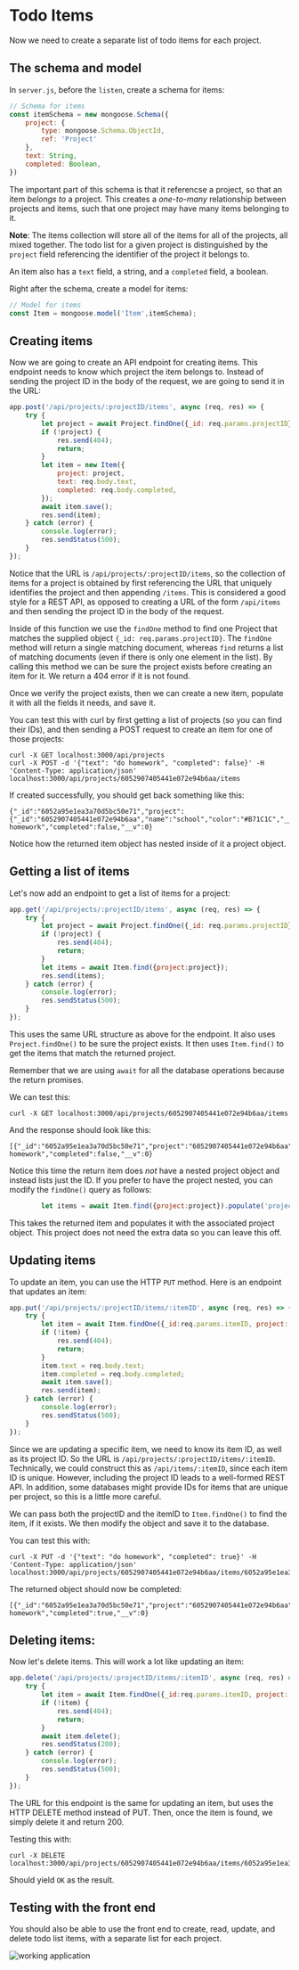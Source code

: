 # Todo Items

Now we need to create a separate list of todo items for each project.

## The schema and model

In `server.js`, before the `listen`, create a schema for items:

```javascript
// Schema for items
const itemSchema = new mongoose.Schema({
    project: {
        type: mongoose.Schema.ObjectId,
        ref: 'Project'
    },
    text: String,
    completed: Boolean,
})
```

The important part of this schema is that it referencse a project, so that an item *belongs to* a project. This creates a *one-to-many* relationship between projects and items, such that one project may have many items belonging to it.

**Note**: The items collection will store all of the items for all of the projects, all mixed together. The todo list for a given project is distinguished by the `project` field referencing the identifier of the project it belongs to.

An item also has a `text` field, a string, and a `completed` field, a boolean.

Right after the schema, create a model for items:

```javascript
// Model for items
const Item = mongoose.model('Item',itemSchema);
```

## Creating items

Now we are going to create an API endpoint for creating items. This endpoint needs to know which project the item belongs to. Instead of sending the project ID in the body of the request, we are going to send it in the URL:

```javascript
app.post('/api/projects/:projectID/items', async (req, res) => {
    try {
        let project = await Project.findOne({_id: req.params.projectID});
        if (!project) {
            res.send(404);
            return;
        }
        let item = new Item({
            project: project,
            text: req.body.text,
            completed: req.body.completed,
        });
        await item.save();
        res.send(item);
    } catch (error) {
        console.log(error);
        res.sendStatus(500);
    }
});
```

Notice that the URL is `/api/projects/:projectID/items`, so the collection of items for a project is obtained by first referencing the URL that uniquely identifies the project and then appending `/items`. This is considered a good style for a REST API, as opposed to creating a URL of the form `/api/items` and then sending the project ID in the body of the request.

Inside of this function we use the `findOne` method to find one Project that matches the supplied object `{_id: req.params.projectID}`. The `findOne` method will return a single matching document, whereas `find` returns a list of matching documents (even if there is only one element in the list). By calling this method we can be sure the project exists before creating an item for it. We return a 404 error if it is not found.

Once we verify the project exists, then we can create a new item, populate it with all the fields it needs, and save it.

You can test this with curl by first getting a list of projects (so you can find their IDs), and then sending a POST request to create an item for one of those projects:

```
curl -X GET localhost:3000/api/projects
curl -X POST -d '{"text": "do homework", "completed": false}' -H 'Content-Type: application/json' localhost:3000/api/projects/6052907405441e072e94b6aa/items
```

If created successfully, you should get back something like this:

```
{"_id":"6052a95e1ea3a70d5bc50e71","project":{"_id":"6052907405441e072e94b6aa","name":"school","color":"#B71C1C","__v":0},"text":"do homework","completed":false,"__v":0}
```

Notice how the returned item object has nested inside of it a project object.

## Getting a list of items

Let's now add an endpoint to get a list of items for a project:

```javascript
app.get('/api/projects/:projectID/items', async (req, res) => {
    try {
        let project = await Project.findOne({_id: req.params.projectID});
        if (!project) {
            res.send(404);
            return;
        }
        let items = await Item.find({project:project});
        res.send(items);
    } catch (error) {
        console.log(error);
        res.sendStatus(500);
    }
});
```

This uses the same URL structure as above for the endpoint. It also uses `Project.findOne()` to be sure the project exists. It then uses `Item.find()` to get the items that match the returned project.

Remember that we are using `await` for all the database operations because the return promises.

We can test this:

```
curl -X GET localhost:3000/api/projects/6052907405441e072e94b6aa/items
```

And the response should look like this:

```
[{"_id":"6052a95e1ea3a70d5bc50e71","project":"6052907405441e072e94b6aa","text":"do homework","completed":false,"__v":0}
```

Notice this time the return item does *not* have a nested project object and instead lists just the ID. If you prefer to have the project nested, you can modify the `findOne()` query as follows:

```javascript
        let items = await Item.find({project:project}).populate('project');
```

This takes the returned item and populates it with the associated project object. This project does not need the extra data so you can leave this off.

## Updating items

To update an item, you can use the HTTP `PUT` method. Here is an endpoint that updates an item:

```javascript
app.put('/api/projects/:projectID/items/:itemID', async (req, res) => {
    try {
        let item = await Item.findOne({_id:req.params.itemID, project: req.params.projectID});
        if (!item) {
            res.send(404);
            return;
        }
        item.text = req.body.text;
        item.completed = req.body.completed;
        await item.save();
        res.send(item);
    } catch (error) {
        console.log(error);
        res.sendStatus(500);
    }
});
```

Since we are updating a specific item, we need to know its item ID, as well as its project ID. So the URL is `/api/projects/:projectID/items/:itemID`. Technically, we could construct this as `/api/items/:itemID`, since each item ID is unique. However, including the project ID leads to a well-formed REST API. In addition, some databases might provide IDs for items that are unique per project, so this is a little more careful.

We can pass both the projectID and the itemID to `Item.findOne()` to find the item, if it exists. We then modify the object and save it to the database.

You can test this with:

```
curl -X PUT -d '{"text": "do homework", "completed": true}' -H 'Content-Type: application/json' localhost:3000/api/projects/6052907405441e072e94b6aa/items/6052a95e1ea3a70d5bc50e71
```

The returned object should now be completed:

```
[{"_id":"6052a95e1ea3a70d5bc50e71","project":"6052907405441e072e94b6aa","text":"do homework","completed":true,"__v":0}
```

## Deleting items:

Now let's delete items. This will work a lot like updating an item:

```javascript
app.delete('/api/projects/:projectID/items/:itemID', async (req, res) => {
    try {
        let item = await Item.findOne({_id:req.params.itemID, project: req.params.projectID});
        if (!item) {
            res.send(404);
            return;
        }
        await item.delete();
        res.sendStatus(200);
    } catch (error) {
        console.log(error);
        res.sendStatus(500);
    }
});
```

The URL for this endpoint is the same for updating an item, but uses the HTTP DELETE method instead of PUT. Then, once the item is found, we simply delete it and return 200.

Testing this with:

```
curl -X DELETE localhost:3000/api/projects/6052907405441e072e94b6aa/items/6052a95e1ea3a70d5bc50e71
```

Should yield `OK` as the result.

## Testing with the front end

You should also be able to use the front end to create, read, update, and delete todo list items, with a separate list for each project.

![working application](../screenshots/finished.png)
